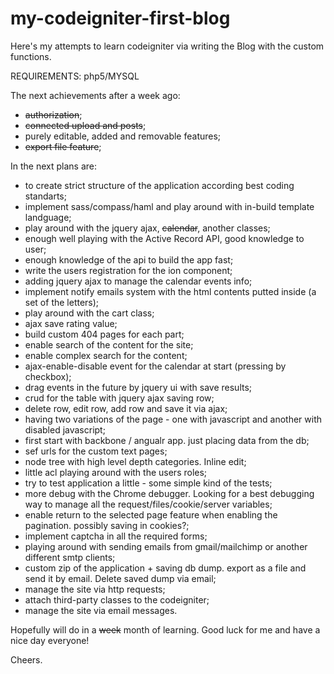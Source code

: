 my-codeigniter-first-blog
=========================

Here's my attempts to learn codeigniter via writing the Blog with the custom functions.

REQUIREMENTS:
php5/MYSQL

The next achievements after a week ago:
-  ~~authorization~~;
-  ~~connected upload and posts~~;
-  purely editable, added and removable features;
-  ~~export file feature~~;

In the next plans are:
- to create strict structure of the application according best coding standarts;
- implement sass/compass/haml and play around with in-build template landguage;
- play around with the jquery ajax, ~~calendar~~, another classes;
- enough well playing with the Active Record API, good knowledge to user;
- enough knowledge of the api to build the app fast;
- write the users registration for the ion component;
- adding jquery ajax to manage the calendar events info;
- implement notify emails system with the html contents putted inside (a set of the letters);
- play around with the cart class;
- ajax save rating value;
- build custom 404 pages for each part;
- enable search of the content for the site;
- enable complex search for the content;
- ajax-enable-disable event for the calendar at start (pressing by checkbox);
- drag events in the future by jquery ui with save results;
- crud for the table with jquery ajax saving row;
- delete row, edit row, add row and save it via ajax;
- having two variations of the page - one with javascript and another with disabled javascript;
- first start with backbone / angualr app. just placing data from the db;
- sef urls for the custom text pages;
- node tree with high level depth categories. Inline edit;
- little acl playing around with the users roles;
- try to test application a little - some simple kind of the tests;
- more debug with the Chrome debugger. Looking for a best debugging way to manage all the request/files/cookie/server variables;
- enable return to the selected page feature when enabling the pagination. possibly saving in cookies?;
- implement captcha in all the required forms;
- playing around with sending emails from gmail/mailchimp or another different smtp clients;
- custom zip of the application + saving db dump. export as a file and send it by email. Delete saved dump via email;
- manage the site via http requests;
- attach third-party classes to the codeigniter;
- manage the site via email messages.

Hopefully will do in a ~~week~~ month of learning. Good luck for me and have a nice day everyone!

Cheers.

  
    
